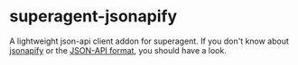 # superagent-jsonapify

A lightweight json-api client addon for superagent. If you don't know about [jsonapify](https://www.npmjs.com/package/jsonapify) or the [JSON-API format](http://jsonapi.org/format/), you should have a look.
